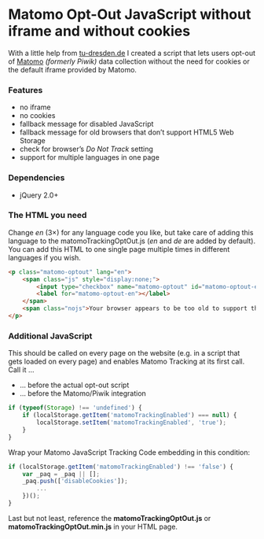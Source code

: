 # Matomo Opt-Out JavaScript without iframe and without cookies

With a little help from [tu-dresden.de](https://tu-dresden.de/) I created a script that lets users opt-out of [Matomo](https://matomo.org/) *(formerly Piwik)* data collection without the need for cookies or the default iframe provided by Matomo.

### Features

- no iframe
- no cookies
- fallback message for disabled JavaScript
- fallback message for old browsers that don’t support HTML5 Web Storage
- check for browser’s *Do Not Track* setting
- support for multiple languages in one page

### Dependencies
- jQuery 2.0+

### The HTML you need
Change *en* (3×) for any language code you like, but take care of adding this language to the matomoTrackingOptOut.js (*en* and *de* are added by default). You can add this HTML to one single page multiple times in different languages if you wish.
```html
<p class="matomo-optout" lang="en">
    <span class="js" style="display:none;">
        <input type="checkbox" name="matomo-optout" id="matomo-optout-en" checked>
        <label for="matomo-optout-en"></label>
    </span>
    <span class="nojs">Your browser appears to be too old to support this feature. For more privacy control please update your browser.</span>
</p>
```
### Additional JavaScript
This should be called on every page on the website (e.g. in a script that gets loaded on every page) and enables Matomo Tracking at its first call. Call it …
- … before the actual opt-out script
- … before the Matomo/Piwik integration

```javascript
if (typeof(Storage) !== 'undefined') {
	if (localStorage.getItem('matomoTrackingEnabled') === null) {
		localStorage.setItem('matomoTrackingEnabled', 'true');
	}
}
```

Wrap your Matomo JavaScript Tracking Code embedding in this condition:

```javascript
if (localStorage.getItem('matomoTrackingEnabled') !== 'false') {
    var _paq = _paq || [];
    _paq.push(['disableCookies']);
        ...
    })();
}
```
Last but not least, reference the **matomoTrackingOptOut.js** or **matomoTrackingOptOut.min.js** in your HTML page.
